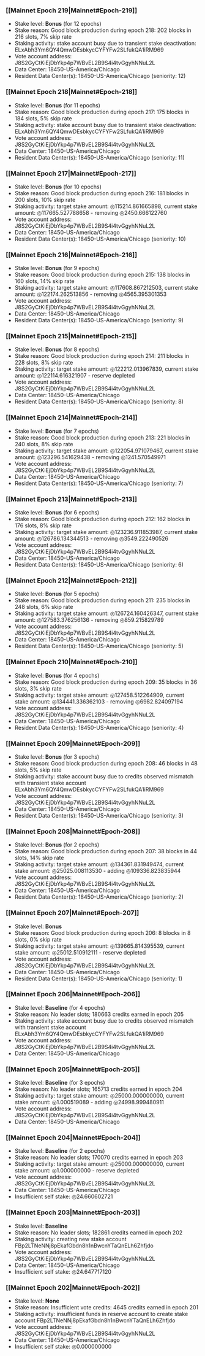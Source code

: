 ### [[Mainnet Epoch 219|Mainnet#Epoch-219]]
* Stake level: **Bonus** (for 12 epochs)
* Stake reason: Good block production during epoch 218: 202 blocks in 216 slots, 7% skip rate
* Staking activity: stake account busy due to transient stake deactivation: ELxAbh3Ym6QY4QmwDEsbkycCYFYFw2SLfukQA1iRM969
* Vote account address: J8S2GyCtKiEjDbYkp4p7WBvEL2B9S4i4tvGgyhNNuL2L
* Data Center: 18450-US-America/Chicago
* Resident Data Center(s): 18450-US-America/Chicago (seniority: 12)
### [[Mainnet Epoch 218|Mainnet#Epoch-218]]
* Stake level: **Bonus** (for 11 epochs)
* Stake reason: Good block production during epoch 217: 175 blocks in 184 slots, 5% skip rate
* Staking activity: stake account busy due to transient stake deactivation: ELxAbh3Ym6QY4QmwDEsbkycCYFYFw2SLfukQA1iRM969
* Vote account address: J8S2GyCtKiEjDbYkp4p7WBvEL2B9S4i4tvGgyhNNuL2L
* Data Center: 18450-US-America/Chicago
* Resident Data Center(s): 18450-US-America/Chicago (seniority: 11)
### [[Mainnet Epoch 217|Mainnet#Epoch-217]]
* Stake level: **Bonus** (for 10 epochs)
* Stake reason: Good block production during epoch 216: 181 blocks in 200 slots, 10% skip rate
* Staking activity: target stake amount: ◎115214.861665898, current stake amount: ◎117665.527788658 - removing ◎2450.666122760
* Vote account address: J8S2GyCtKiEjDbYkp4p7WBvEL2B9S4i4tvGgyhNNuL2L
* Data Center: 18450-US-America/Chicago
* Resident Data Center(s): 18450-US-America/Chicago (seniority: 10)
### [[Mainnet Epoch 216|Mainnet#Epoch-216]]
* Stake level: **Bonus** (for 9 epochs)
* Stake reason: Good block production during epoch 215: 138 blocks in 160 slots, 14% skip rate
* Staking activity: target stake amount: ◎117608.867212503, current stake amount: ◎122174.262513856 - removing ◎4565.395301353
* Vote account address: J8S2GyCtKiEjDbYkp4p7WBvEL2B9S4i4tvGgyhNNuL2L
* Data Center: 18450-US-America/Chicago
* Resident Data Center(s): 18450-US-America/Chicago (seniority: 9)
### [[Mainnet Epoch 215|Mainnet#Epoch-215]]
* Stake level: **Bonus** (for 8 epochs)
* Stake reason: Good block production during epoch 214: 211 blocks in 228 slots, 8% skip rate
* Staking activity: target stake amount: ◎122212.013967839, current stake amount: ◎122114.616321907 - reserve depleted
* Vote account address: J8S2GyCtKiEjDbYkp4p7WBvEL2B9S4i4tvGgyhNNuL2L
* Data Center: 18450-US-America/Chicago
* Resident Data Center(s): 18450-US-America/Chicago (seniority: 8)
### [[Mainnet Epoch 214|Mainnet#Epoch-214]]
* Stake level: **Bonus** (for 7 epochs)
* Stake reason: Good block production during epoch 213: 221 blocks in 240 slots, 8% skip rate
* Staking activity: target stake amount: ◎122054.971079467, current stake amount: ◎123296.541629438 - removing ◎1241.570549971
* Vote account address: J8S2GyCtKiEjDbYkp4p7WBvEL2B9S4i4tvGgyhNNuL2L
* Data Center: 18450-US-America/Chicago
* Resident Data Center(s): 18450-US-America/Chicago (seniority: 7)
### [[Mainnet Epoch 213|Mainnet#Epoch-213]]
* Stake level: **Bonus** (for 6 epochs)
* Stake reason: Good block production during epoch 212: 162 blocks in 176 slots, 8% skip rate
* Staking activity: target stake amount: ◎123236.911853987, current stake amount: ◎126786.134344513 - removing ◎3549.222490526
* Vote account address: J8S2GyCtKiEjDbYkp4p7WBvEL2B9S4i4tvGgyhNNuL2L
* Data Center: 18450-US-America/Chicago
* Resident Data Center(s): 18450-US-America/Chicago (seniority: 6)
### [[Mainnet Epoch 212|Mainnet#Epoch-212]]
* Stake level: **Bonus** (for 5 epochs)
* Stake reason: Good block production during epoch 211: 235 blocks in 248 slots, 6% skip rate
* Staking activity: target stake amount: ◎126724.160426347, current stake amount: ◎127583.376256136 - removing ◎859.215829789
* Vote account address: J8S2GyCtKiEjDbYkp4p7WBvEL2B9S4i4tvGgyhNNuL2L
* Data Center: 18450-US-America/Chicago
* Resident Data Center(s): 18450-US-America/Chicago (seniority: 5)
### [[Mainnet Epoch 210|Mainnet#Epoch-210]]
* Stake level: **Bonus** (for 4 epochs)
* Stake reason: Good block production during epoch 209: 35 blocks in 36 slots, 3% skip rate
* Staking activity: target stake amount: ◎127458.512264909, current stake amount: ◎134441.336362103 - removing ◎6982.824097194
* Vote account address: J8S2GyCtKiEjDbYkp4p7WBvEL2B9S4i4tvGgyhNNuL2L
* Data Center: 18450-US-America/Chicago
* Resident Data Center(s): 18450-US-America/Chicago (seniority: 4)
### [[Mainnet Epoch 209|Mainnet#Epoch-209]]
* Stake level: **Bonus** (for 3 epochs)
* Stake reason: Good block production during epoch 208: 46 blocks in 48 slots, 5% skip rate
* Staking activity: stake account busy due to credits observed mismatch with transient stake account ELxAbh3Ym6QY4QmwDEsbkycCYFYFw2SLfukQA1iRM969
* Vote account address: J8S2GyCtKiEjDbYkp4p7WBvEL2B9S4i4tvGgyhNNuL2L
* Data Center: 18450-US-America/Chicago
* Resident Data Center(s): 18450-US-America/Chicago (seniority: 3)
### [[Mainnet Epoch 208|Mainnet#Epoch-208]]
* Stake level: **Bonus** (for 2 epochs)
* Stake reason: Good block production during epoch 207: 38 blocks in 44 slots, 14% skip rate
* Staking activity: target stake amount: ◎134361.831949474, current stake amount: ◎25025.008113530 - adding ◎109336.823835944
* Vote account address: J8S2GyCtKiEjDbYkp4p7WBvEL2B9S4i4tvGgyhNNuL2L
* Data Center: 18450-US-America/Chicago
* Resident Data Center(s): 18450-US-America/Chicago (seniority: 2)
### [[Mainnet Epoch 207|Mainnet#Epoch-207]]
* Stake level: **Bonus**
* Stake reason: Good block production during epoch 206: 8 blocks in 8 slots, 0% skip rate
* Staking activity: target stake amount: ◎139665.814395539, current stake amount: ◎25012.510912111 - reserve depleted
* Vote account address: J8S2GyCtKiEjDbYkp4p7WBvEL2B9S4i4tvGgyhNNuL2L
* Data Center: 18450-US-America/Chicago
* Resident Data Center(s): 18450-US-America/Chicago (seniority: 1)
### [[Mainnet Epoch 206|Mainnet#Epoch-206]]
* Stake level: **Baseline** (for 4 epochs)
* Stake reason: No leader slots; 180663 credits earned in epoch 205
* Staking activity: stake account busy due to credits observed mismatch with transient stake account ELxAbh3Ym6QY4QmwDEsbkycCYFYFw2SLfukQA1iRM969
* Vote account address: J8S2GyCtKiEjDbYkp4p7WBvEL2B9S4i4tvGgyhNNuL2L
* Data Center: 18450-US-America/Chicago
### [[Mainnet Epoch 205|Mainnet#Epoch-205]]
* Stake level: **Baseline** (for 3 epochs)
* Stake reason: No leader slots; 165713 credits earned in epoch 204
* Staking activity: target stake amount: ◎25000.000000000, current stake amount: ◎1.000519089 - adding ◎24998.999480911
* Vote account address: J8S2GyCtKiEjDbYkp4p7WBvEL2B9S4i4tvGgyhNNuL2L
* Data Center: 18450-US-America/Chicago
### [[Mainnet Epoch 204|Mainnet#Epoch-204]]
* Stake level: **Baseline** (for 2 epochs)
* Stake reason: No leader slots; 170070 credits earned in epoch 203
* Staking activity: target stake amount: ◎25000.000000000, current stake amount: ◎1.000000000 - reserve depleted
* Vote account address: J8S2GyCtKiEjDbYkp4p7WBvEL2B9S4i4tvGgyhNNuL2L
* Data Center: 18450-US-America/Chicago
* Insufficient self stake: ◎24.660602721
### [[Mainnet Epoch 203|Mainnet#Epoch-203]]
* Stake level: **Baseline**
* Stake reason: No leader slots; 182861 credits earned in epoch 202
* Staking activity: creating new stake account FBp2LTNeNNj8pEkafGbdn8h1nBwcnYTaQnELh6Zhfjdo
* Vote account address: J8S2GyCtKiEjDbYkp4p7WBvEL2B9S4i4tvGgyhNNuL2L
* Data Center: 18450-US-America/Chicago
* Insufficient self stake: ◎24.647717120
### [[Mainnet Epoch 202|Mainnet#Epoch-202]]
* Stake level: **None**
* Stake reason: Insufficient vote credits: 4645 credits earned in epoch 201
* Staking activity: insufficient funds in reserve account to create stake account FBp2LTNeNNj8pEkafGbdn8h1nBwcnYTaQnELh6Zhfjdo
* Vote account address: J8S2GyCtKiEjDbYkp4p7WBvEL2B9S4i4tvGgyhNNuL2L
* Data Center: 18450-US-America/Chicago
* Insufficient self stake: ◎0.000000000